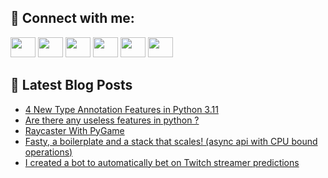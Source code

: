 ## 🔎 Connect with me:
[<img height="32" width="40" src="https://cdn.jsdelivr.net/npm/simple-icons@v5/icons/telegram.svg" />](https://t.me/bullbesh)
[<img height="32" width="40" src="https://cdn.jsdelivr.net/npm/simple-icons@v5/icons/vk.svg" />](https://vk.com/bullbesh)
[<img height="32" width="40" src="https://cdn.jsdelivr.net/npm/simple-icons@v5/icons/twitter.svg" />](https://twitter.com/bullbesh1)
[<img height="32" width="40" src="https://cdn.jsdelivr.net/npm/simple-icons@v5/icons/instagram.svg" />](https://www.instagram.com/bullbesh)
[<img height="32" width="40" src="https://cdn.jsdelivr.net/npm/simple-icons@v5/icons/reddit.svg" />](https://www.reddit.com/user/bullbesh)
[<img height="32" width="40" src="https://cdn.jsdelivr.net/npm/simple-icons@v5/icons/youtube.svg" />](https://www.youtube.com/channel/UCtfjRs6uzgq5mfm8S06WTcg)

## 📕 Latest Blog Posts
<!-- BLOG-POST-LIST:START -->
- [4 New Type Annotation Features in Python 3.11](https://www.reddit.com/r/Python/comments/uh8jxg/4_new_type_annotation_features_in_python_311/)
- [Are there any useless features in python ?](https://www.reddit.com/r/Python/comments/uh8c54/are_there_any_useless_features_in_python/)
- [Raycaster With PyGame](https://www.reddit.com/r/Python/comments/uh7kj7/raycaster_with_pygame/)
- [Fasty, a boilerplate and a stack that scales! &lpar;async api with CPU bound operations&rpar;](https://www.reddit.com/r/Python/comments/uh7k1y/fasty_a_boilerplate_and_a_stack_that_scales_async/)
- [I created a bot to automatically bet on Twitch streamer predictions](https://www.reddit.com/r/Python/comments/uh4rtu/i_created_a_bot_to_automatically_bet_on_twitch/)
<!-- BLOG-POST-LIST:END -->
